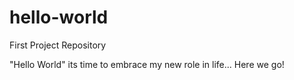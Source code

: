 # hello-world
First Project Repository

"Hello World" its time to embrace my new role in life... Here we go!
